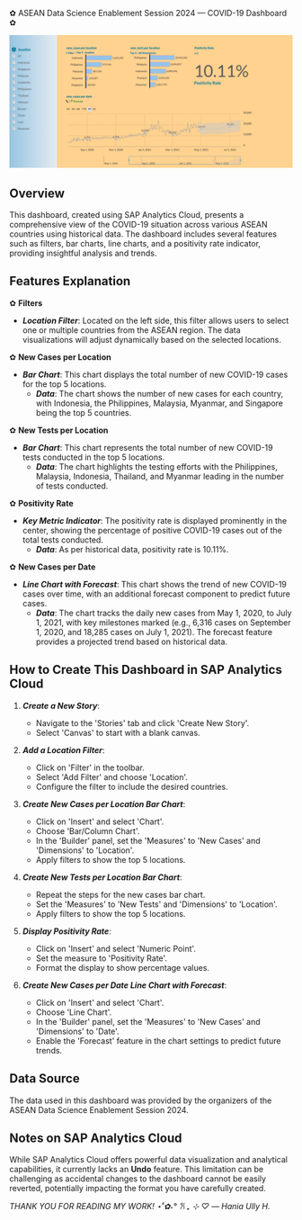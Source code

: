 ✿ ASEAN Data Science Enablement Session 2024 — COVID-19 Dashboard ✿

![Dashboard Image](img/Story%20Hania%20Ully%20Hafizha%20-%20ASEAN%20Foundation.png)

## Overview
This dashboard, created using SAP Analytics Cloud, presents a comprehensive view of the COVID-19 situation across various ASEAN countries using historical data. The dashboard includes several features such as filters, bar charts, line charts, and a positivity rate indicator, providing insightful analysis and trends.

## Features Explanation

✿ **Filters**
- _**Location Filter**_: Located on the left side, this filter allows users to select one or multiple countries from the ASEAN region. The data visualizations will adjust dynamically based on the selected locations.

✿ **New Cases per Location**
- _**Bar Chart**_: This chart displays the total number of new COVID-19 cases for the top 5 locations. 
  - _**Data**_: The chart shows the number of new cases for each country, with Indonesia, the Philippines, Malaysia, Myanmar, and Singapore being the top 5 countries.

✿ **New Tests per Location**
- _**Bar Chart**_: This chart represents the total number of new COVID-19 tests conducted in the top 5 locations.
  - _**Data**_: The chart highlights the testing efforts with the Philippines, Malaysia, Indonesia, Thailand, and Myanmar leading in the number of tests conducted.

✿ **Positivity Rate**
- _**Key Metric Indicator**_: The positivity rate is displayed prominently in the center, showing the percentage of positive COVID-19 cases out of the total tests conducted.
  - _**Data**_: As per historical data, positivity rate is 10.11%.

✿ **New Cases per Date**
- _**Line Chart with Forecast**_: This chart shows the trend of new COVID-19 cases over time, with an additional forecast component to predict future cases.
  - _**Data**_: The chart tracks the daily new cases from May 1, 2020, to July 1, 2021, with key milestones marked (e.g., 6,316 cases on September 1, 2020, and 18,285 cases on July 1, 2021). The forecast feature provides a projected trend based on historical data.

## How to Create This Dashboard in SAP Analytics Cloud

1. _**Create a New Story**_:
   - Navigate to the 'Stories' tab and click 'Create New Story'.
   - Select 'Canvas' to start with a blank canvas.

2. _**Add a Location Filter**_:
   - Click on 'Filter' in the toolbar.
   - Select 'Add Filter' and choose 'Location'.
   - Configure the filter to include the desired countries.

3. _**Create New Cases per Location Bar Chart**_:
   - Click on 'Insert' and select 'Chart'.
   - Choose 'Bar/Column Chart'.
   - In the 'Builder' panel, set the 'Measures' to 'New Cases' and 'Dimensions' to 'Location'.
   - Apply filters to show the top 5 locations.

4. _**Create New Tests per Location Bar Chart**_:
   - Repeat the steps for the new cases bar chart.
   - Set the 'Measures' to 'New Tests' and 'Dimensions' to 'Location'.
   - Apply filters to show the top 5 locations.

5. _**Display Positivity Rate**_:
   - Click on 'Insert' and select 'Numeric Point'.
   - Set the measure to 'Positivity Rate'.
   - Format the display to show percentage values.

6. _**Create New Cases per Date Line Chart with Forecast**_:
   - Click on 'Insert' and select 'Chart'.
   - Choose 'Line Chart'.
   - In the 'Builder' panel, set the 'Measures' to 'New Cases' and 'Dimensions' to 'Date'.
   - Enable the 'Forecast' feature in the chart settings to predict future trends.

## Data Source
The data used in this dashboard was provided by the organizers of the ASEAN Data Science Enablement Session 2024.

## Notes on SAP Analytics Cloud
While SAP Analytics Cloud offers powerful data visualization and analytical capabilities, it currently lacks an **Undo** feature. This limitation can be challenging as accidental changes to the dashboard cannot be easily reverted, potentially impacting the format you have carefully created.

_THANK YOU FOR READING MY WORK! ⋆˚✿˖° 𐙚 ₊ ⊹ ♡ — Hania Ully H._
